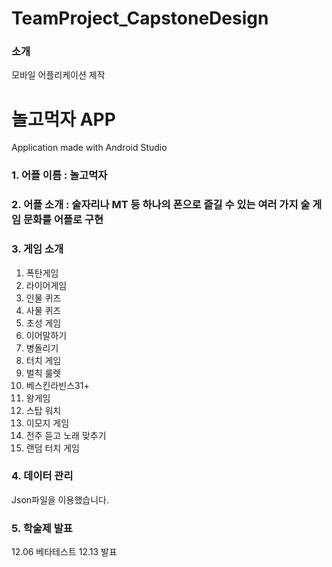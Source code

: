 # TeamProject_CapstoneDesign

<h3>소개</h3>
모바일 어플리케이션 제작

# 놀고먹자 APP
Application made with Android Studio
### 1. 어플 이름 : 놀고먹자

### 2. 어플 소개 : 술자리나 MT 등 하나의 폰으로 즐길 수 있는 여러 가지 술 게임 문화를 어플로 구현

### 3. 게임 소개
1. 폭탄게임
2. 라이어게임
3. 인물 퀴즈
4. 사물 퀴즈
5. 초성 게임
6. 이어말하기
7. 병돌리기
8. 터치 게임
9. 벌칙 룰렛
10. 베스킨라빈스31+
11. 왕게임
12. 스탑 워치
13. 이모지 게임
14. 전주 듣고 노래 맞추기
15. 랜덤 터치 게임


### 4. 데이터 관리
Json파일을 이용했습니다.

### 5. 학술제 발표
12.06 베타테스트
12.13 발표
